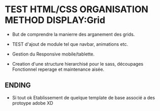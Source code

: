 # TEST HTML/CSS ORGANISATION METHOD DISPLAY:Grid

* But de comprendre la manierre des arganement des grids.

* TEST d'ajout de module tel que navbar, animations etc.

* Gestion du Responsive mobile/tablette.

* Creation d'une structure hierarchisé pour le sass, découpages Fonctionnel reperage et maintenance aisée.


## ENDING

* Si tout ok Etablissement de quelque template de base associé a des protoype adobe XD

